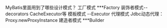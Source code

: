 MyBatis里面用到了哪些设计模式？
    工厂模式   ***Factory
    装饰者模式--decorators  CacheExecutor等
    模板模式 --Executor
    代理模式  Jdbc动态代理：Proxy.newProxyInstance
    建造者模式   ***Builder